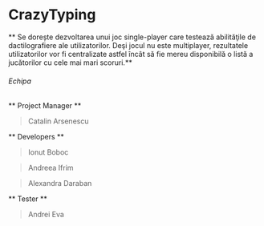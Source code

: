 # CrazyTyping

** Se dorește dezvoltarea unui joc single-player care testează abilităţile de dactilografiere ale utilizatorilor. Deşi jocul nu este multiplayer, rezultatele utilizatorilor vor fi centralizate astfel încât să fie mereu disponibilă o listă a jucătorilor cu cele mai mari scoruri.**

###### Echipa

** Project Manager **
> Catalin Arsenescu

** Developers **
> Ionut Boboc

> Andreea Ifrim

> Alexandra Daraban

** Tester **
> Andrei Eva
